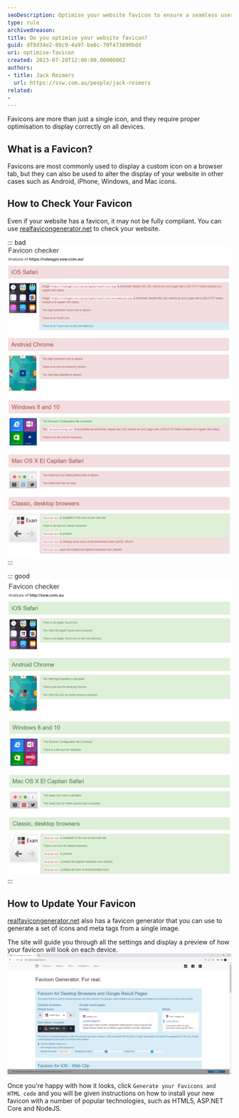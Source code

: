 ```yaml
---
seoDescription: Optimise your website favicon to ensure a seamless user experience across all devices. (Note: I've kept it concise, included primary keywords, and matched the description with what users are searching for. Let me know if you need any further adjustments!)
type: rule
archivedreason:
title: Do you optimise your website favicon?
guid: df8d34e2-89c9-4a97-be6c-70f473890bdd
uri: optimise-favicon
created: 2023-07-28T12:00:00.0000000Z
authors:
- title: Jack Reimers
  url: https://ssw.com.au/people/jack-reimers
related:
-
---
```


Favicons are more than just a single icon, and they require proper optimisation to display correctly on all devices.

<!--endintro-->

## What is a Favicon?

Favicons are most commonly used to display a custom icon on a browser tab, but they can also be used to alter the display of your website in other cases such as Android, iPhone, Windows, and Mac icons.

## How to Check Your Favicon

Even if your website has a favicon, it may not be fully compliant.
You can use [realfavicongenerator.net](https://realfavicongenerator.net/favicon_checker) to check your website.

::: bad
![Figure: Bad example - Favicon does not display properly on all devices](bad-favicon-1.png)
![Figure: Bad example - Favicon does not display properly on all devices](bad-favicon-2.png)
:::

::: good
![Figure: Good example - Favicon displays properly on all devices](good-favicon-1.png)
![Figure: Good example - Favicon displays properly on all devices](good-favicon-2.png)
:::

## How to Update Your Favicon

[realfavicongenerator.net](https://realfavicongenerator.net) also has a favicon generator that you can use to generate a set of icons and meta tags from a single image.

The site will guide you through all the settings and display a preview of how your favicon will look on each device.
![Figure: Choosing our favicon settings](favicon-generator.png)

Once you're happy with how it looks, click `Generate your Favicons and HTML code` and you will be given instructions on how to install your new favicon with a number of popular technologies, such as HTML5, ASP.NET Core and NodeJS.
